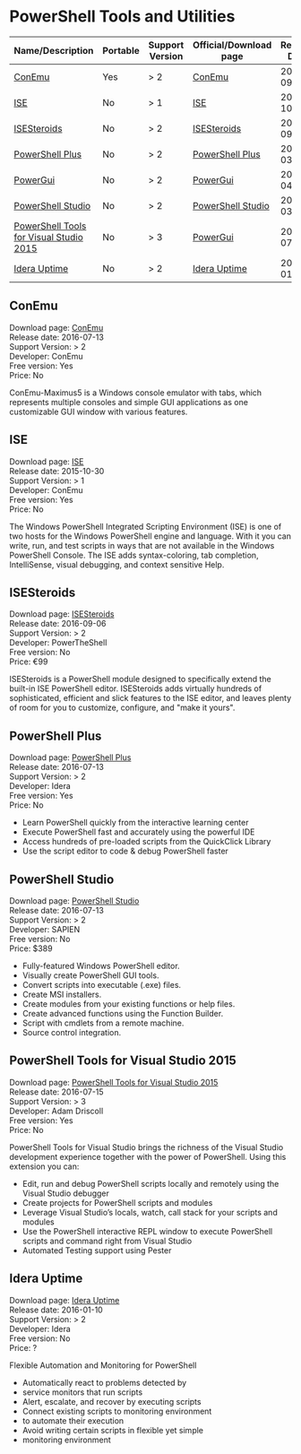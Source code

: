# PowerShell Tools and Utilities


| Name/Description                                   | Portable | Support Version | Official/Download page | Release Date | Developer     | Free version | Price |
|----------------------------------------------------|----------|-----------------|------------------------|--------------|:--------------|--------------|------:|
| [ConEmu](#conemu)                                  | Yes      | > 2             | [ConEmu]               | 2016-09-05   | ConEmu        | Yes          | No    |
| [ISE](#ise)                                        | No       | > 1             | [ISE]                  | 2015-10-30   | Microsoft     | Yes          | No    |
| [ISESteroids](#isesteroids)                        | No       | > 2             | [ISESteroids]          | 2016-09-06   | PowerTheShell | No           |   €99 |
| [PowerShell Plus](#plus)                           | No       | > 2             | [PowerShell Plus]      | 2016-03-12   | Idera         | Yes          | No    |
| [PowerGui](#powergui)                              | No       | > 2             | [PowerGui]             | 2014-04-07   | ConEmu        | Yes          | No    |
| [PowerShell Studio](#studio)                       | No       | > 2             | [PowerShell Studio]    | 2016-03-12   | SAPIEN        | Yes          |  $389 |
| [PowerShell Tools for Visual Studio 2015](#vs2015) | No       | > 3             | [PowerGui]             | 2016-07-15   | Adam Driscoll | Yes          | No    |
| [Idera Uptime]                                     | No       | > 2             | [Idera Uptime]         | 2017-01-10   | Idera         | No           | ?     |

## ConEmu <a id="conemu"></a>
Download page: [ConEmu]<br/>
Release date: 2016-07-13<br/>
Support Version: > 2<br/>
Developer: ConEmu<br/>
Free version: Yes<br/>
Price: No

ConEmu-Maximus5 is a Windows console emulator with tabs, which represents multiple consoles and simple GUI applications as one customizable
GUI window with various features.


## ISE <a id="ise"></a>
Download page: [ISE]<br/>
Release date: 2015-10-30<br/>
Support Version: > 1<br/>
Developer: ConEmu<br/>
Free version: Yes<br/>
Price: No

The Windows PowerShell Integrated Scripting Environment (ISE) is one of two hosts for the Windows PowerShell engine and language.
With it you can write, run, and test scripts in ways that are not available in the Windows PowerShell Console.
The ISE adds syntax-coloring, tab completion, IntelliSense, visual debugging, and context sensitive Help.


## ISESteroids <a id="isesteroids"></a>
Download page: [ISESteroids]<br/>
Release date: 2016-09-06<br/>
Support Version: > 2<br/>
Developer: PowerTheShell<br/>
Free version: No<br/>
Price: €99

ISESteroids is a PowerShell module designed to specifically extend the built-in ISE PowerShell editor.
ISESteroids adds virtually hundreds of sophisticated, efficient and slick features to the ISE editor,
and leaves plenty of room for you to customize, configure, and "make it yours".


## PowerShell Plus <a id="plus"></a>
Download page: [PowerShell Plus]<br/>
Release date: 2016-07-13<br/>
Support Version: > 2<br/>
Developer: Idera<br/>
Free version: Yes<br/>
Price: No

 - Learn PowerShell quickly from the interactive learning center
 - Execute PowerShell fast and accurately using the powerful IDE
 - Access hundreds of pre-loaded scripts from the QuickClick Library
 - Use the script editor to code & debug PowerShell faster


## PowerShell Studio <a id="powershell-studio"></a>
Download page: [PowerShell Studio]<br/>
Release date: 2016-07-13<br/>
Support Version: > 2<br/>
Developer: SAPIEN<br/>
Free version: No<br/>
Price: $389

 - Fully-featured Windows PowerShell editor.
 - Visually create PowerShell GUI tools.
 - Convert scripts into executable (.exe) files.
 - Create MSI installers.
 - Create modules from your existing functions or help files.
 - Create advanced functions using the Function Builder.
 - Script with cmdlets from a remote machine.
 - Source control integration.


## PowerShell Tools for Visual Studio 2015 <a id="vs2015"></a>
Download page: [PowerShell Tools for Visual Studio 2015]<br/>
Release date: 2016-07-15<br/>
Support Version: > 3<br/>
Developer: Adam Driscoll<br/>
Free version: Yes<br/>
Price: No

PowerShell Tools for Visual Studio brings the richness of the Visual Studio development experience together with the power of PowerShell.
Using this extension you can:
 - Edit, run and debug PowerShell scripts locally and remotely using the Visual Studio debugger
 - Create projects for PowerShell scripts and modules
 - Leverage Visual Studio’s locals, watch, call stack for your scripts and modules
 - Use the PowerShell interactive REPL window to execute PowerShell scripts and command right from Visual Studio
 - Automated Testing support using Pester 


## Idera Uptime <a id="idera-uptime"></a>
Download page: [Idera Uptime]<br/>
Release date: 2016-01-10<br/>
Support Version: > 2<br/>
Developer: Idera<br/>
Free version: No<br/>
Price: ?

Flexible Automation and Monitoring for PowerShell
 - Automatically react to problems detected by
 - service monitors that run scripts
 - Alert, escalate, and recover by executing scripts
 - Connect existing scripts to monitoring environment
 - to automate their execution
 - Avoid writing certain scripts in flexible yet simple
 - monitoring environment


[ConEmu]:https://conemu.github.io/
[ISE]:https://msdn.microsoft.com/en-us/powershell/scripting/getting-started/fundamental/windows-powershell-integrated-scripting-environment--ise-
[ISESteroids]:http://www.powertheshell.com/isesteroids2-2/
[PowerShell Plus]:https://www.idera.com/productssolutions/freetools/powershellplus
[PowerGui]:http://en.community.dell.com/techcenter/powergui/
[PowerShell Studio]:https://www.sapien.com/software/powershell_studio
[PowerShell Tools for Visual Studio 2015]:https://visualstudiogallery.msdn.microsoft.com/c9eb3ba8-0c59-4944-9a62-6eee37294597
[Idera Uptime]:https://www.idera.com/lp/uim/boost-powershell-with-powerful-it-monitoring
